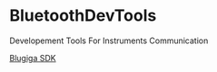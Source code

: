 # BluetoothDevTools
Developement Tools For Instruments Communication

<a href="https://github.com/SylvacDev/BluetoothDevTools/tree/main/Windows-BLED112-dongle-SDK">Blugiga SDK</a>
